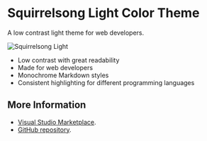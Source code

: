 # Squirrelsong Light Color Theme

A low contrast light theme for web developers.

![Squirrelsong Light](https://github.com/sapegin/squirrelsong/raw/master/light/VSCode/SquirrelsongLight/screenshot.png)

- Low contrast with great readability
- Made for web developers
- Monochrome Markdown styles
- Consistent highlighting for different programming languages

## More Information

- [Visual Studio Marketplace](https://marketplace.visualstudio.com/items?itemName=sapegin.Theme-SquirrelsongLight).
- [GitHub repository](https://github.com/sapegin/squirrelsong).
